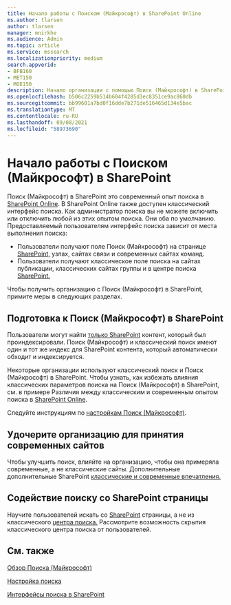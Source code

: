 ```yaml
---
title: Начало работы с Поиском (Майкрософт) в SharePoint Online
ms.author: tlarsen
author: tlarsen
manager: mnirkhe
ms.audience: Admin
ms.topic: article
ms.service: mssearch
ms.localizationpriority: medium
search.appverid:
- BFB160
- MET150
- MOE150
description: Начало организации с помощью Поиск (Майкрософт) в SharePoint Online
ms.openlocfilehash: b506c2259b514b604f4285d3ec8351ce9ac860db
ms.sourcegitcommit: bb99601a7bd0f16dde7b271de516465d134e5bac
ms.translationtype: MT
ms.contentlocale: ru-RU
ms.lasthandoff: 09/08/2021
ms.locfileid: "58973690"
---
```

# <a name="get-started-with-microsoft-search-in-sharepoint"></a>Начало работы с Поиском (Майкрософт) в SharePoint

Поиск (Майкрософт) в SharePoint это современный опыт поиска в [SharePoint Online](https://products.office.com/sharepoint/collaboration). В SharePoint Online также доступен классический интерфейс поиска. Как администратор поиска вы не можете включить или отключить любой из этих опытом поиска. Они оба по умолчанию. Предоставляемый пользователям интерфейс поиска зависит от места выполнения поиска:

- Пользователи получают поле Поиск (Майкрософт) на странице [SharePoint,](http://sharepoint.com/) узлах, сайтах связи и современных сайтах команд.
- Пользователи получают классическое поле поиска на сайтах публикации, классических сайтах группы и в центре поиска [SharePoint.](/sharepoint/manage-search-center)

Чтобы получить организацию с Поиск (Майкрософт) в SharePoint, примите меры в следующих разделах.

## <a name="prepare-for-microsoft-search-in-sharepoint"></a>Подготовка к Поиск (Майкрософт) в SharePoint

Пользователи могут найти [только SharePoint](http://sharepoint.com/) контент, который был проиндексировали. Поиск (Майкрософт) и классический поиск имеют один и тот же индекс для SharePoint контента, который автоматически обходит и индексируется. 

Некоторые организации используют классический поиск и Поиск (Майкрософт) в SharePoint. Чтобы узнать, как избежать влияния классических параметров поиска на Поиск (Майкрософт) в SharePoint, см. в примере Различия между классическим и современным опытом поиска в [SharePoint Online](/sharepoint/differences-classic-modern-search).

Следуйте инструкциям по [настройкам Поиск (Майкрософт)](./setup-microsoft-search.md).


## <a name="get-your-organization-to-adopt-modern-sites"></a>Удочерите организацию для принятия современных сайтов

Чтобы улучшить поиск, влияйте на организацию, чтобы она примеряла современные, а не классические сайты. Дополнительные дополнительные SharePoint [классические и современные впечатления.](https://support.office.com/article/SharePoint-classic-and-modern-experiences-5725c103-505d-4a6e-9350-300d3ec7d73f)

## <a name="promote-searching-from-the-sharepoint-start-page"></a>Содействие поиску со SharePoint страницы

Научите пользователей искать со [SharePoint](http://sharepoint.com/) страницы, а не из классического [центра поиска.](/sharepoint/manage-search-center) Рассмотрите возможность скрытия классического центра поиска от пользователей.

## <a name="see-also"></a>См. также
[Обзор Поиска (Майкрософт)](overview-microsoft-search.md)

[Настройка поиска](/sharepoint/overview-of-search)

[Интерфейсы поиска в SharePoint](/sharepoint/get-started-with-modern-search-experience)